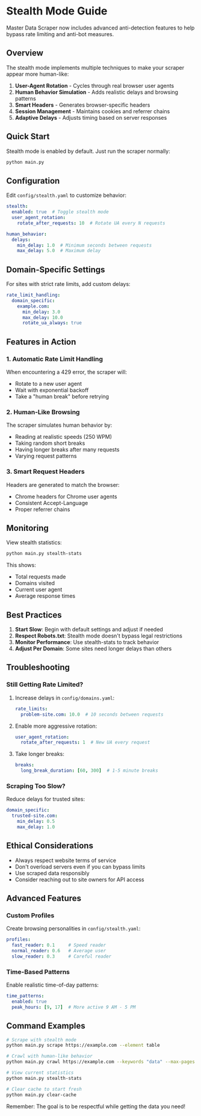 # Stealth Mode Guide

Master Data Scraper now includes advanced anti-detection features to help bypass rate limiting and anti-bot measures.

## Overview

The stealth mode implements multiple techniques to make your scraper appear more human-like:

1. **User-Agent Rotation** - Cycles through real browser user agents
2. **Human Behavior Simulation** - Adds realistic delays and browsing patterns
3. **Smart Headers** - Generates browser-specific headers
4. **Session Management** - Maintains cookies and referrer chains
5. **Adaptive Delays** - Adjusts timing based on server responses

## Quick Start

Stealth mode is enabled by default. Just run the scraper normally:

```bash
python main.py
```

## Configuration

Edit `config/stealth.yaml` to customize behavior:

```yaml
stealth:
  enabled: true  # Toggle stealth mode
  user_agent_rotation:
    rotate_after_requests: 10  # Rotate UA every N requests

human_behavior:
  delays:
    min_delay: 1.0  # Minimum seconds between requests
    max_delay: 5.0  # Maximum delay
```

## Domain-Specific Settings

For sites with strict rate limits, add custom delays:

```yaml
rate_limit_handling:
  domain_specific:
    example.com:
      min_delay: 3.0
      max_delay: 10.0
      rotate_ua_always: true
```

## Features in Action

### 1. Automatic Rate Limit Handling

When encountering a 429 error, the scraper will:
- Rotate to a new user agent
- Wait with exponential backoff
- Take a "human break" before retrying

### 2. Human-Like Browsing

The scraper simulates human behavior by:
- Reading at realistic speeds (250 WPM)
- Taking random short breaks
- Having longer breaks after many requests
- Varying request patterns

### 3. Smart Request Headers

Headers are generated to match the browser:
- Chrome headers for Chrome user agents
- Consistent Accept-Language
- Proper referrer chains

## Monitoring

View stealth statistics:

```bash
python main.py stealth-stats
```

This shows:
- Total requests made
- Domains visited
- Current user agent
- Average response times

## Best Practices

1. **Start Slow**: Begin with default settings and adjust if needed
2. **Respect Robots.txt**: Stealth mode doesn't bypass legal restrictions
3. **Monitor Performance**: Use stealth-stats to track behavior
4. **Adjust Per Domain**: Some sites need longer delays than others

## Troubleshooting

### Still Getting Rate Limited?

1. Increase delays in `config/domains.yaml`:
   ```yaml
   rate_limits:
     problem-site.com: 10.0  # 10 seconds between requests
   ```

2. Enable more aggressive rotation:
   ```yaml
   user_agent_rotation:
     rotate_after_requests: 1  # New UA every request
   ```

3. Take longer breaks:
   ```yaml
   breaks:
     long_break_duration: [60, 300]  # 1-5 minute breaks
   ```

### Scraping Too Slow?

Reduce delays for trusted sites:
```yaml
domain_specific:
  trusted-site.com:
    min_delay: 0.5
    max_delay: 1.0
```

## Ethical Considerations

- Always respect website terms of service
- Don't overload servers even if you can bypass limits
- Use scraped data responsibly
- Consider reaching out to site owners for API access

## Advanced Features

### Custom Profiles

Create browsing personalities in `config/stealth.yaml`:

```yaml
profiles:
  fast_reader: 0.1     # Speed reader
  normal_reader: 0.6   # Average user
  slow_reader: 0.3     # Careful reader
```

### Time-Based Patterns

Enable realistic time-of-day patterns:

```yaml
time_patterns:
  enabled: true
  peak_hours: [9, 17]  # More active 9 AM - 5 PM
```

## Command Examples

```bash
# Scrape with stealth mode
python main.py scrape https://example.com --element table

# Crawl with human-like behavior
python main.py crawl https://example.com --keywords "data" --max-pages 50

# View current statistics
python main.py stealth-stats

# Clear cache to start fresh
python main.py clear-cache
```

Remember: The goal is to be respectful while getting the data you need!